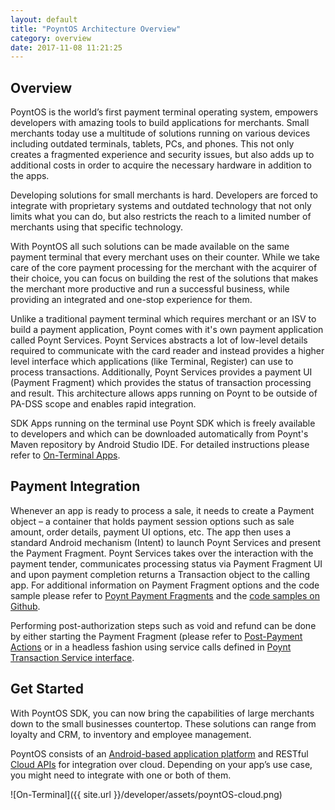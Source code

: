 ```yaml
---
layout: default
title: "PoyntOS Architecture Overview"
category: overview
date: 2017-11-08 11:21:25
---
```


## Overview

PoyntOS is the world’s first payment terminal operating system, empowers developers with amazing tools to build applications for merchants. Small merchants today use a multitude of solutions running on various devices including outdated terminals, tablets, PCs, and phones. This not only creates a fragmented experience and security issues, but also adds up to additional costs in order to acquire the necessary hardware in addition to the apps.

Developing solutions for small merchants is hard. Developers are forced to integrate with proprietary systems and outdated technology that not only limits what you can do, but also restricts the reach to a limited number of merchants using that specific technology.

With PoyntOS all such solutions can be made available on the same payment terminal that every merchant uses on their counter. While we take care of the core payment processing for the merchant with the acquirer of their choice, you can focus on building the rest of the solutions that makes the merchant more productive and run a successful business, while providing an integrated and one-stop experience for them.

Unlike a traditional payment terminal which requires merchant or an ISV to build a payment application, Poynt comes with it's own payment application called Poynt Services. Poynt Services abstracts a lot of low-level details required to communicate with the card reader and instead provides a higher level interface which applications (like Terminal, Register) can use to process transactions. Additionally, Poynt Services provides a payment UI (Payment Fragment) which provides the status of transaction processing and result. This architecture allows apps running on Poynt to be outside of PA-DSS scope and enables rapid integration.

SDK
Apps running on the terminal use Poynt SDK which is freely available to developers and which can be downloaded automatically from Poynt's Maven repository by Android Studio IDE. For detailed instructions please refer to [On-Terminal Apps](https://poynt.github.io/developer/tut/integrating-with-poyntos-sdk.html). 

## Payment Integration

Whenever an app is ready to process a sale, it needs to create a Payment object – a container that holds payment session options such as sale amount, order details, payment UI options, etc. The app then uses a standard Android mechanism (Intent) to launch Poynt Services and present the Payment Fragment. Poynt Services takes over the interaction with the payment tender, communicates processing status via Payment Fragment UI and upon payment completion returns a Transaction object to the calling app. For additional information on Payment Fragment options and the code sample please refer to [Poynt Payment Fragments](poynt-payment-fragments.html) and the [code samples on Github](https://github.com/poynt/PoyntSamples).

Performing post-authorization steps such as void and refund can be done by either starting the Payment Fragment (please refer to [Post-Payment Actions](poynt-payment-fragments.html#post-payment-actions) or in a headless fashion using service calls defined in [Poynt Transaction Service interface](https://poynt.github.io/developer/javadoc/co/poynt/os/services/v1/IPoyntTransactionService.html).


## Get Started

With PoyntOS SDK, you can now bring the capabilities of large merchants down to the small businesses countertop. These solutions can range from loyalty and CRM, to inventory and employee management.

PoyntOS consists of an [Android-based application platform](onterminal/onterminal-apps.html) and RESTful [Cloud APIs](cloud/oncloud-apps.html) for integration over cloud. Depending on your app’s use case, you might need to integrate with one or both of them.

![On-Terminal]({{ site.url }}/developer/assets/poyntOS-cloud.png)
